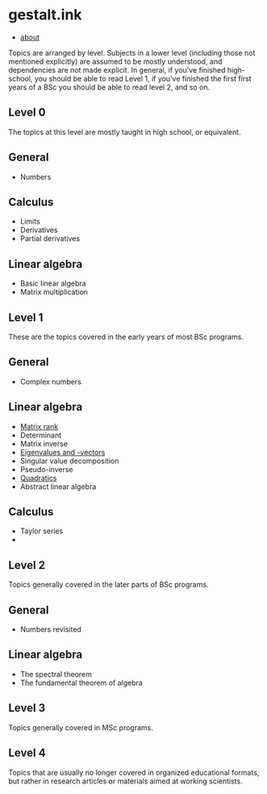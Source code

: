 # gestalt.ink

<ul class="links">
<li><a href="about">about</a></li>
</ul>

Topics are arranged by level. Subjects in a lower level (including those not mentioned explicitly) are assumed to be mostly understood, and dependencies are not made explicit. In general, if you've finished high-school, you should be able to read Level 1, if you've finished the first first years of a BSc you should be able to read level 2, and so on.

## Level 0

The topics at this level are mostly taught in high school, or equivalent.  

## General

* Numbers

## Calculus

* Limits
* Derivatives
* Partial derivatives

## Linear algebra

* Basic linear algebra
* Matrix multiplication

## Level 1

These are the topics covered in the early years of most BSc programs.

## General
* Complex numbers

## Linear algebra

* [Matrix rank](rank)
* Determinant
* Matrix inverse
* [Eigenvalues and -vectors](eigenvalues)
* Singular value decomposition
* Pseudo-inverse
* [Quadratics](quadratics)
* Abstract linear algebra


## Calculus

* Taylor series
*

## Level 2

Topics generally covered in the later parts of BSc programs.

## General

* Numbers revisited

## Linear algebra

* The spectral theorem
* The fundamental theorem of algebra

## Level 3

Topics generally covered in MSc programs.

## Level 4

Topics that are usually no longer covered in organized educational formats, but rather in research articles or materials aimed at working scientists.


